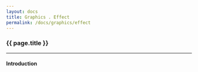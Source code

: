 ```yaml
---
layout: docs
title: Graphics . Effect
permalink: /docs/graphics/effect
---
```


### {{ page.title }}

***

#### Introduction